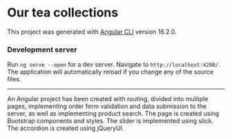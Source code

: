 # Our tea collections

This project was generated with [Angular CLI](https://github.com/angular/angular-cli) version 16.2.0.

### Development server

Run `ng serve --open` for a dev server. Navigate to `http://localhost:4200/`. The application will automatically reload if you change any of the source files.

___

An Angular project has been created with routing, divided into multiple pages, implementing order form validation and data submission to the server, as well as implementing product search.  The page is created using Bootstrap components and styles. The slider is implemented using slick. The accordion is created using jQueryUI. 


